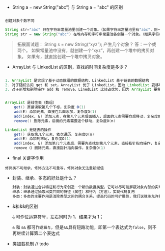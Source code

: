 - String a = new String("abc") 与 String a = "abc" 的区别

```java

创建对象个数不同

String str="abc" 只在字符串常量池里创建一个对象。（如果字符串常量池里有"abc"，则一个都不创建直接返回地址值给str）
String str = new String("abc") 在堆内存和字符串常量池各创建一个对象。（如果字符串常量池里有"abc"，则只在堆内存创建对象并返回地址值给str）
```

> 拓展面试题： String s = new String(“xyz”); 产生几个对象？
> 答：一个或两个。
>     如果常量池中没有，就创建一个“xyz”，再创建一个堆中的拷贝对象。
>     如果有，就直接创建一个堆中拷贝对象。

- ArrayList 与 LinkedList 的区别，查找的时间复杂度是多少？

```java

1. ArrayList 是实现了基于动态数组的数据结构，LinkedList 基于链表的数据结构
2. 对于随机访问 get 和 set，ArrayList 优于 LinkedList，因为 LinkedList 要移动指针
3. 对于新增和删除操作 add 和 remove，LinedList 比较占优势，因为 ArrayList 要移动数据。 


ArrayList 是线性表（数组）
	get() 直接读取第几个下标，复杂度 O(1)
	add(E) 添加元素，直接在后面添加，复杂度O(1)
	add(index, E) 添加元素，在第几个元素后面插入，后面的元素需要向后移动，复杂度O(n)
	remove() 删除元素，后面的元素需要逐个移动，复杂度O(n)

LinkedList 是链表的操作
	get() 获取第几个元素，依次遍历，复杂度O(n)
	add(E) 添加到末尾，复杂度O(1)
	add(index, E) 添加第几个元素后，需要先查找到第几个元素，直接指针指向操作，复杂度O(n)
	remove（）删除元素，直接指针指向操作，复杂度O(1)
```

- final 关键字作用

```
修饰类不可继承，修饰方法不可重写，修饰对象无法重新赋值
```

- 封装、继承、多态的好处是什么？

  ```java
  封装：封装通过合并特征和行为来创造一个新的数据类型，它可以尽可能屏蔽对象内部的实现细节，以及控制对象的访问权限。
  继承：继承通过抽取出类共同的特征（属性）和行为（方法），实现代码复用
  多态：多态的主要作用是消除类型之间的耦合关系，提高代码的可扩展性，我们说继承允许将一个对象视为它本身的类型或者其基类类型进行处理，而多态方法的调用允许同一个基类的不同子类表现出于其他类型的区别。
  ```

- &和&&的区别

  `&` 可作位运算符号，左右同时为 1，结果才为 1；

  `&` 和 `&&` 都可作`逻辑与`，但是`&&`具有短路功能，即第一个表达式为`false`，则不再继续计算第二个表达式

- 类加载机制 // todo

